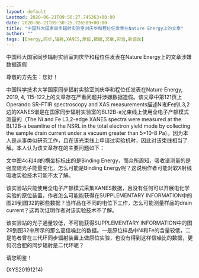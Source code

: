 ```yaml
---
layout: default
Lastmod: 2020-06-21T09:50:27.745363+00:00
date: 2020-06-21T09:50:25.726509+00:00
title: "中国科大国家同步辐射实验室刘庆华和程位任发表在Nature Energy上的文章"
author: ""
tags: [Energy,同步,辐射,XANES,原位,数据,文章,实验,新语丝]
---
```


中国科大国家同步辐射实验室刘庆华和程位任发表在Nature Energy上的文章涉嫌数据造假

尊敬的方先生：您好！

中国科学技术大学国家同步辐射实验室刘庆华和程位任发表在Nature Energy, 2019, 4, 115-122上的文章存在严重问题并涉嫌数据造假。该文章中第121页上Operando SR-FTIR spectroscopy and XAS measurements描述Ni和Fe的L3,2边的XANES谱是在国家同步辐射实验室的BL12B-a光束线上使用全电子产额模式测量的（The Ni and Fe L3,2-edge XANES spectra were measured at the BL12B-a beamline of the NSRL in the total electron yield mode by collecting the sample drain current under a vacuum greater than 5×10-8 Pa）。因为本人是从事类似研究工作，且在该光束线上申请过实验机时，因此对该束线相当了解。本人认为该文章存在的主要问题如下：

文中图4c和4d的横坐标标出的是Binding Energy，而众所周知，吸收谱测量的是强度随光子能量变化，怎么可能是Binding Energy呢？这说明作者可能对软X射线吸收实验技术可能不太了解。

该实验站只能使用全电子产额模式采集XANES数据，且没有任何可以开展电化学实验的原位装置，作者怎么可能能获得在SUPPLEMENTARY INFORMATION中的图29到图32的那些数据？当样品在不同的电位下工作，怎么可能测量样品的drain current？这再次证明作者对该实验技术不了解。

该实验站的光子通量较低，不可能获得SUPPLEMENTARY INFORMATION中的图29到图32中所示的那么高信噪比的数据。一是原位样品中Ni和Fe的含量较低，二是笔者曾在三代环同步辐射装置上做原位实验，也没有得到这样信噪比的数据，更何况合肥的同步辐射是二代环呢？

请您明鉴！

(XYS20191214)

